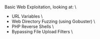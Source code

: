 Basic Web Exploitation, looking at: \
- URL Variables \
- Web Directory Fuzzing (using Gobuster) \
- PHP Reverse Shells \
- Bypassing File Upload Filters \
